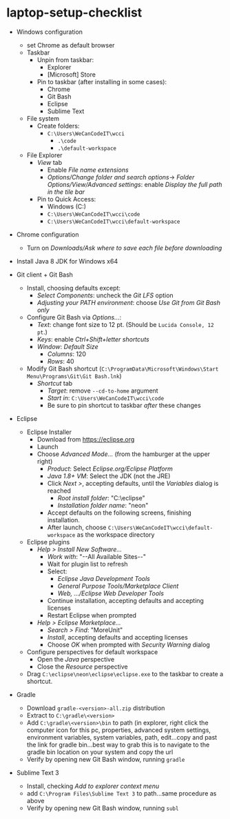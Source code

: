 # laptop-setup-checklist

- Windows configuration
	- set Chrome as default browser
	- Taskbar
		- Unpin from taskbar:
			- Explorer
			- [Microsoft] Store
		- Pin to taskbar (after installing in some cases):
			- Chrome
			- Git Bash
			- Eclipse
			- Sublime Text
	- File system
		- Create folders:
			- `C:\Users\WeCanCodeIT\wcci`
				- `.\code`
				- `.\default-workspace`
	- File Explorer
		- *View* tab
			- Enable *File name extensions*
			- *Options/Change folder and search options*-> *Folder Options/View/Advanced settings*: enable *Display the full path in the tile bar*
		- Pin to Quick Access:
			- Windows (C:)
			- `C:\Users\WeCanCodeIT\wcci\code`
			- `C:\Users\WeCanCodeIT\wcci\default-workspace`

- Chrome configuration
	- Turn on *Downloads/Ask where to save each file before downloading*

- Install Java 8 JDK for Windows x64

- Git client + Git Bash
	- Install, choosing defaults except:
		- *Select Components*: uncheck the *Git LFS* option
		- *Adjusting your PATH environment*: choose *Use Git from Git Bash only*
	- Configure Git Bash via *Options…*:
		- *Text*: change font size to 12 pt. (Should be `Lucida Console, 12 pt`.)
		- *Keys*: enable *Ctrl+Shift+letter shortcuts*
		- *Window*: *Default Size*
			- *Columns*: 120
			- *Rows*: 40
	- Modify Git Bash shortcut (`C:\ProgramData\Microsoft\Windows\Start Menu\Programs\Git\Git Bash.lnk`)
		- *Shortcut* tab
			- *Target*: remove `--cd-to-home` argument
			- *Start in*: `C:\Users\WeCanCodeIT\wcci\code`
			- Be sure to pin shortcut to taskbar *after* these changes

- Eclipse
	- Eclipse Installer
		- Download from https://eclipse.org
		- Launch
		- Choose *Advanced Mode…* (from the hamburger at the upper right)
			- *Product*: Select *Eclipse.org/Eclipse Platform*
			- *Java 1.8+ VM*: Select the JDK (not the JRE)
			- Click *Next >*, accepting defaults, until the *Variables* dialog is reached
				- *Root install folder*: "C:\eclipse"
				- *Installation folder name*: "neon"
			- Accept defaults on the following screens, finishing installation.
			- After launch, choose `C:\Users\WeCanCodeIT\wcci\default-workspace` as the workspace directory
	- Eclipse plugins
		- *Help > Install New Software…*
			- *Work with*: "--All Available Sites--"
			- Wait for plugin list to refresh
			- Select:
				- *Eclipse Java Development Tools*
				- *General Purpose Tools/Marketplace Client*
				- *Web, …/Eclipse Web Developer Tools*
			- Continue installation, accepting defaults and accepting licenses
			- Restart Eclipse when prompted
		- *Help > Eclipse Marketplace…*
			- *Search > Find*: "MoreUnit"
			- *Install*, accepting defaults and accepting licenses
			- Choose *OK* when prompted with *Security Warning* dialog
	- Configure perspectives for default workspace
		- Open the *Java* perspective
		- Close the *Resource* perspective
	- Drag `C:\eclipse\neon\eclipse\eclipse.exe` to the taskbar to create a shortcut.

- Gradle
	- Download `gradle-<version>-all.zip` distribution
	- Extract to `C:\gradle\<version>`
	- Add `C:\gradle\<version>\bin` to path (in explorer, right click the computer icon for this pc, properties, advanced system settings, environment variables, system variables, path, edit...copy and past the link for gradle bin...best way to grab this is to navigate to the gradle bin location on your system and copy the url 
	- Verify by opening new Git Bash window, running `gradle` 

- Sublime Text 3
	- Install, checking *Add to explorer context menu*
	- add `C:\Program Files\Sublime Text 3` to path...same procedure as above
	- Verify by opening new Git Bash window, running `subl`
